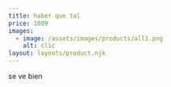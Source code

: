 ```yaml
---
title: haber que tal
price: 1009
images:
  - image: /assets/images/products/all1.png
    alt: clic
layout: layouts/product.njk
---
```

se ve bien
